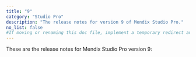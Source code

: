 ```yaml
---
title: "9"
category: "Studio Pro"
description: "The release notes for version 9 of Mendix Studio Pro."
no_list: false
#If moving or renaming this doc file, implement a temporary redirect and let the respective team know they should update the URL in the product. See Mapping to Products for more details.
---
```


These are the release notes for Mendix Studio Pro version 9:


